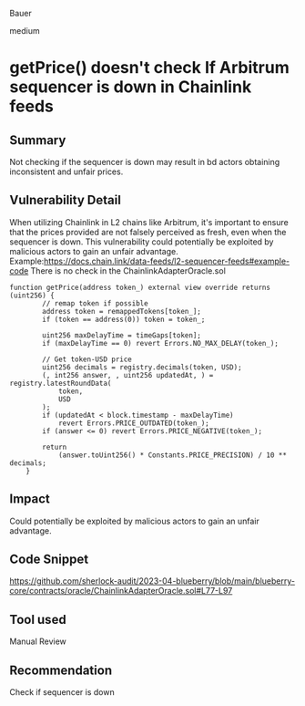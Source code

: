 Bauer

medium

# getPrice() doesn't check If Arbitrum sequencer is down in Chainlink feeds

## Summary
Not checking if the sequencer is down may result in bd actors obtaining inconsistent and unfair prices.

## Vulnerability Detail
When utilizing Chainlink in L2 chains like Arbitrum, it's important to ensure that the prices provided are not falsely perceived as fresh, even when the sequencer is down. This vulnerability could potentially be exploited by malicious actors to gain an unfair advantage.
Example:https://docs.chain.link/data-feeds/l2-sequencer-feeds#example-code
There is no check in the ChainlinkAdapterOracle.sol
```solidity
function getPrice(address token_) external view override returns (uint256) {
        // remap token if possible
        address token = remappedTokens[token_];
        if (token == address(0)) token = token_;

        uint256 maxDelayTime = timeGaps[token];
        if (maxDelayTime == 0) revert Errors.NO_MAX_DELAY(token_);

        // Get token-USD price
        uint256 decimals = registry.decimals(token, USD);
        (, int256 answer, , uint256 updatedAt, ) = registry.latestRoundData(
            token,
            USD
        );
        if (updatedAt < block.timestamp - maxDelayTime)
            revert Errors.PRICE_OUTDATED(token_);
        if (answer <= 0) revert Errors.PRICE_NEGATIVE(token_);

        return
            (answer.toUint256() * Constants.PRICE_PRECISION) / 10 ** decimals;
    }

```

## Impact
Could potentially be exploited by malicious actors to gain an unfair advantage.


## Code Snippet
https://github.com/sherlock-audit/2023-04-blueberry/blob/main/blueberry-core/contracts/oracle/ChainlinkAdapterOracle.sol#L77-L97

## Tool used

Manual Review

## Recommendation
Check if sequencer is down
